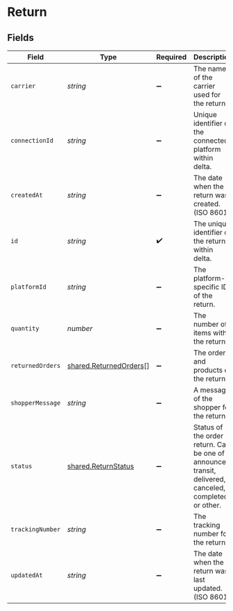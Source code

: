 # Return


## Fields

| Field                                                                                                   | Type                                                                                                    | Required                                                                                                | Description                                                                                             |
| ------------------------------------------------------------------------------------------------------- | ------------------------------------------------------------------------------------------------------- | ------------------------------------------------------------------------------------------------------- | ------------------------------------------------------------------------------------------------------- |
| `carrier`                                                                                               | *string*                                                                                                | :heavy_minus_sign:                                                                                      | The name of the carrier used for the return.                                                            |
| `connectionId`                                                                                          | *string*                                                                                                | :heavy_minus_sign:                                                                                      | Unique identifier of the connected platform within delta.                                               |
| `createdAt`                                                                                             | *string*                                                                                                | :heavy_minus_sign:                                                                                      | The date when the return was created. (ISO 8601)                                                        |
| `id`                                                                                                    | *string*                                                                                                | :heavy_check_mark:                                                                                      | The unique identifier of the return within delta.                                                       |
| `platformId`                                                                                            | *string*                                                                                                | :heavy_minus_sign:                                                                                      | The platform-specific ID of the return.                                                                 |
| `quantity`                                                                                              | *number*                                                                                                | :heavy_minus_sign:                                                                                      | The number of items within the return.                                                                  |
| `returnedOrders`                                                                                        | [shared.ReturnedOrders](../../models/shared/returnedorders.md)[]                                        | :heavy_minus_sign:                                                                                      | The orders and products of the return.                                                                  |
| `shopperMessage`                                                                                        | *string*                                                                                                | :heavy_minus_sign:                                                                                      | A message of the shopper for the return.                                                                |
| `status`                                                                                                | [shared.ReturnStatus](../../models/shared/returnstatus.md)                                              | :heavy_minus_sign:                                                                                      | Status of the order return. Can be one of announced, transit, delivered, canceled, completed, or other. |
| `trackingNumber`                                                                                        | *string*                                                                                                | :heavy_minus_sign:                                                                                      | The tracking number for the return.                                                                     |
| `updatedAt`                                                                                             | *string*                                                                                                | :heavy_minus_sign:                                                                                      | The date when the return was last updated. (ISO 8601)                                                   |
